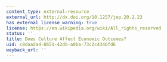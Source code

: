 ```yaml
---
content_type: external-resource
external_url: http://dx.doi.org/10.1257/jep.20.2.23
has_external_license_warning: true
license: https://en.wikipedia.org/wiki/All_rights_reserved
status: ''
title: Does Culture Affect Economic Outcomes?
uid: c8daadad-8651-42db-a0ba-73c2c4346fd6
wayback_url: ''
---
```

